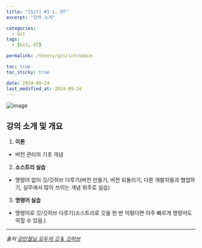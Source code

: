 ```yaml
---
title: "[Git] #1-1. OT"
excerpt: "강의 소개"

categories:
  - Git
tags:
  - [Git, OT]

permalink: /theory/git/introduce

toc: true
toc_sticky: true

date: 2024-09-24
last_modified_at: 2024-09-24
---
```


![image](https://github.com/user-attachments/assets/f45f0254-aab4-4b46-91bb-8f106d48816d)

## 강의 소개 및 개요

1. **이론** 
  - 버전 관리의 기초 개념 
2. **소스트리 실습** 
  - 명령어 없이 깃/깃허브 다루기(버전 만들기, 버전 되돌리기, 다른 개발자들과 협업하기, 실무에서 많이 쓰이는 개념 위주로 실습) 
3. **명령어 실습** 
  - 명령어로 깃/깃허브 다루기(소스트리로 깃을 한 번 익혔다면 아주 빠르게 명령어도 익힐 수 있음.)

--- 

*출처*
*[강민철님 모두의 깃 & 깃허브](https://www.inflearn.com/course/%EB%AA%A8%EB%91%90%EC%9D%98-%EA%B9%83-%EA%B9%83%ED%97%88%EB%B8%8C)*